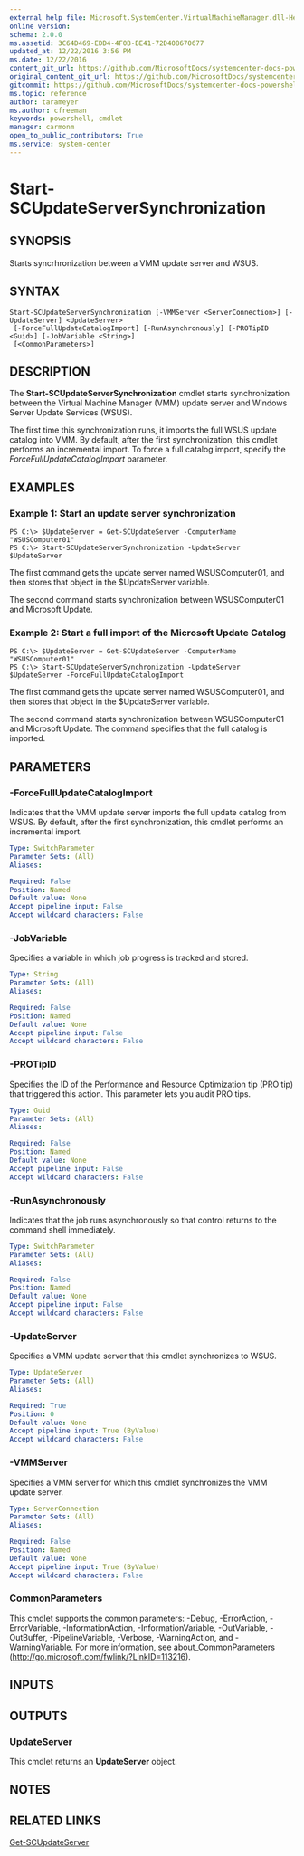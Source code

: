 ```yaml
---
external help file: Microsoft.SystemCenter.VirtualMachineManager.dll-Help.xml
online version: 
schema: 2.0.0
ms.assetid: 3C64D469-EDD4-4F0B-BE41-72D408670677
updated_at: 12/22/2016 3:56 PM
ms.date: 12/22/2016
content_git_url: https://github.com/MicrosoftDocs/systemcenter-docs-powershell/blob/live/systemcenter-cmdlets/SystemCenter2016/VirtualMachineManager/vlatest/Start-SCUpdateServerSynchronization.md
original_content_git_url: https://github.com/MicrosoftDocs/systemcenter-docs-powershell/blob/live/systemcenter-cmdlets/SystemCenter2016/VirtualMachineManager/vlatest/Start-SCUpdateServerSynchronization.md
gitcommit: https://github.com/MicrosoftDocs/systemcenter-docs-powershell/blob/96e5647587661652225fbdd2c797cd4d59d542bc/systemcenter-cmdlets/SystemCenter2016/VirtualMachineManager/vlatest/Start-SCUpdateServerSynchronization.md
ms.topic: reference
author: tarameyer
ms.author: cfreeman
keywords: powershell, cmdlet
manager: carmonm
open_to_public_contributors: True
ms.service: system-center
---
```


# Start-SCUpdateServerSynchronization

## SYNOPSIS
Starts syncrhronization between a VMM update server and WSUS.

## SYNTAX

```
Start-SCUpdateServerSynchronization [-VMMServer <ServerConnection>] [-UpdateServer] <UpdateServer>
 [-ForceFullUpdateCatalogImport] [-RunAsynchronously] [-PROTipID <Guid>] [-JobVariable <String>]
 [<CommonParameters>]
```

## DESCRIPTION
The **Start-SCUpdateServerSynchronization** cmdlet starts synchronization between the Virtual Machine Manager (VMM) update server and Windows Server Update Services (WSUS).

The first time this synchronization runs, it imports the full WSUS update catalog into VMM.
By default, after the first synchronization, this cmdlet performs an incremental import.
To force a full catalog import, specify the *ForceFullUpdateCatalogImport* parameter.

## EXAMPLES

### Example 1: Start an update server synchronization
```
PS C:\> $UpdateServer = Get-SCUpdateServer -ComputerName "WSUSComputer01"
PS C:\> Start-SCUpdateServerSynchronization -UpdateServer $UpdateServer
```

The first command gets the update server named WSUSComputer01, and then stores that object in the $UpdateServer variable.

The second command starts synchronization between WSUSComputer01 and Microsoft Update.

### Example 2: Start a full import of the Microsoft Update Catalog
```
PS C:\> $UpdateServer = Get-SCUpdateServer -ComputerName "WSUSComputer01"
PS C:\> Start-SCUpdateServerSynchronization -UpdateServer $UpdateServer -ForceFullUpdateCatalogImport
```

The first command gets the update server named WSUSComputer01, and then stores that object in the $UpdateServer variable.

The second command starts synchronization between WSUSComputer01 and Microsoft Update.
The command specifies that the full catalog is imported.

## PARAMETERS

### -ForceFullUpdateCatalogImport
Indicates that the VMM update server imports the full update catalog from WSUS.
By default, after the first synchronization, this cmdlet performs an incremental import.

```yaml
Type: SwitchParameter
Parameter Sets: (All)
Aliases: 

Required: False
Position: Named
Default value: None
Accept pipeline input: False
Accept wildcard characters: False
```

### -JobVariable
Specifies a variable in which job progress is tracked and stored.

```yaml
Type: String
Parameter Sets: (All)
Aliases: 

Required: False
Position: Named
Default value: None
Accept pipeline input: False
Accept wildcard characters: False
```

### -PROTipID
Specifies the ID of the Performance and Resource Optimization tip (PRO tip) that triggered this action.
This parameter lets you audit PRO tips.

```yaml
Type: Guid
Parameter Sets: (All)
Aliases: 

Required: False
Position: Named
Default value: None
Accept pipeline input: False
Accept wildcard characters: False
```

### -RunAsynchronously
Indicates that the job runs asynchronously so that control returns to the command shell immediately.

```yaml
Type: SwitchParameter
Parameter Sets: (All)
Aliases: 

Required: False
Position: Named
Default value: None
Accept pipeline input: False
Accept wildcard characters: False
```

### -UpdateServer
Specifies a VMM update server that this cmdlet synchronizes to WSUS.

```yaml
Type: UpdateServer
Parameter Sets: (All)
Aliases: 

Required: True
Position: 0
Default value: None
Accept pipeline input: True (ByValue)
Accept wildcard characters: False
```

### -VMMServer
Specifies a VMM server for which this cmdlet synchronizes the VMM update server.

```yaml
Type: ServerConnection
Parameter Sets: (All)
Aliases: 

Required: False
Position: Named
Default value: None
Accept pipeline input: True (ByValue)
Accept wildcard characters: False
```

### CommonParameters
This cmdlet supports the common parameters: -Debug, -ErrorAction, -ErrorVariable, -InformationAction, -InformationVariable, -OutVariable, -OutBuffer, -PipelineVariable, -Verbose, -WarningAction, and -WarningVariable. For more information, see about_CommonParameters (http://go.microsoft.com/fwlink/?LinkID=113216).

## INPUTS

## OUTPUTS

### UpdateServer
This cmdlet returns an **UpdateServer** object.

## NOTES

## RELATED LINKS

[Get-SCUpdateServer](xref:SystemCenter2016/VirtualMachineManager/vlatest/Get-SCUpdateServer.md)

